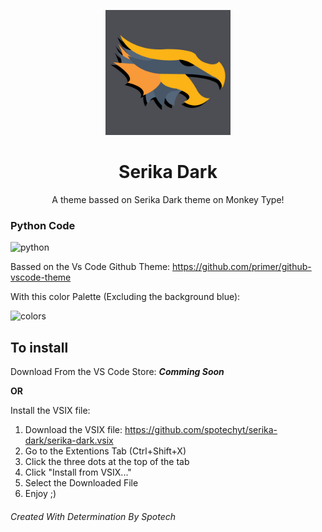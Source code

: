 <p align="center"><img src="https://github.com/SpotechYT/serika-dark/blob/main/Logo.jpg" height="200"></p>
<h1 align="center">Serika Dark</h1>
<p align="center">A theme bassed on Serika Dark theme on Monkey Type!</p>

### Python Code
![python](https://github.com/SpotechYT/serika-dark/blob/main/example_python.png?raw=true)

Bassed on the Vs Code Github Theme: https://github.com/primer/github-vscode-theme

With this color Palette (Excluding the background blue):

![colors](https://github.com/SpotechYT/serika-dark/blob/main/Serika-Dark.png?raw=true)

## To install
Download From the VS Code Store: ***Comming Soon***

**OR**

Install the VSIX file:
  1. Download the VSIX file: https://github.com/spotechyt/serika-dark/serika-dark.vsix
  2. Go to the Extentions Tab (Ctrl+Shift+X)
  3. Click the three dots at the top of the tab
  4. Click "Install from VSIX..."
  5. Select the Downloaded File
  6. Enjoy ;)
  
  
###### Created With Determination By Spotech
